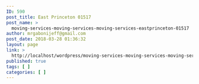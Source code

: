 ```yaml
---
ID: 590
post_title: East Princeton 01517
post_name: >
  moving-services-moving-services-moving-services-eastprinceton-01517
author: mrgabonijeff@gmail.com
post_date: 2018-03-28 01:36:32
layout: page
link: >
  http://localhost/wordpress/moving-services-moving-services-moving-services-eastprinceton-01517/
published: true
tags: [ ]
categories: [ ]
---
```

